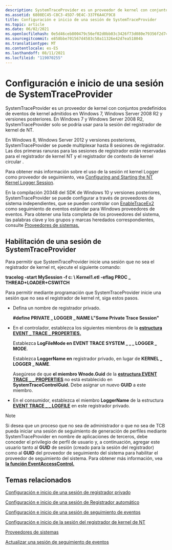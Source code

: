 ```yaml
---
description: SystemTraceProvider es un proveedor de kernel con conjuntos predefinidos de eventos de kernel admitidos en Windows 7, Windows Server 2008 R2 y versiones posteriores.
ms.assetid: 6808EC45-C8C3-45D7-9E4C-337F6A4CF9C8
title: Configuración e inicio de una sesión de SystemTraceProvider
ms.topic: article
ms.date: 06/02/2021
ms.openlocfilehash: 0e5d46ceb800479c56ef02d0bb03c3426f73d080e79356f2d7462e27db3a259a
ms.sourcegitcommit: e858bbe701567d4583c50a11326e42d7ea51804b
ms.translationtype: MT
ms.contentlocale: es-ES
ms.lasthandoff: 08/11/2021
ms.locfileid: "119070255"
---
```

# <a name="configuring-and-starting-a-systemtraceprovider-session"></a>Configuración e inicio de una sesión de SystemTraceProvider

SystemTraceProvider es un proveedor de kernel con conjuntos predefinidos de eventos de kernel admitidos en Windows 7, Windows Server 2008 R2 y versiones posteriores. En Windows 7 y Windows Server 2008 R2, SystemTraceProvider solo se podría usar para la sesión del registrador de kernel de NT.

En Windows 8, Windows Server 2012 y versiones posteriores, SystemTraceProvider se puede multiplexar hasta 8 sesiones de registrador. Las dos primeras ranuras para las sesiones de registrador están reservadas para el registrador de kernel NT y el registrador de contexto de kernel circular .

Para obtener más información sobre el uso de la sesión nt kernel Logger como proveedor de seguimiento, vea [Configuring and Starting the NT Kernel Logger Session](configuring-and-starting-the-nt-kernel-logger-session.md).

En la compilación 20348 del SDK de Windows 10 y versiones posteriores, SystemTraceProvider se puede configurar a través de proveedores de sistema independientes, que se pueden controlar con [EnableTraceEx2](/windows/win32/api/evntrace/nf-evntrace-enabletraceex2) como seguimiento de eventos estándar para Windows proveedores de eventos. Para obtener una lista completa de los proveedores del sistema, las palabras clave y los grupos y marcas heredados correspondientes, consulte [Proveedores de sistemas.](system-providers.md)

## <a name="enable-a-systemtraceprovider-session"></a>Habilitación de una sesión de SystemTraceProvider

Para permitir que SystemTraceProvider inicie una sesión que no sea el registrador de kernel nt, ejecute el siguiente comando:

**tracelog -start MySession -f c: \\ Kernel1.etl -eflag PROC \_ THREAD+LOADER+CSWITCH**

Para permitir mediante programación que SystemTraceProvider inicie una sesión que no sea el registrador de kernel nt, siga estos pasos.

-   Defina un nombre de registrador privado.

    **\#define PRIVATE \_ LOGGER \_ NAME L"Some Private Trace Session"**

-   En el controlador, establezca los siguientes miembros de la [**estructura EVENT \_ TRACE \_ PROPERTIES.**](/windows/win32/api/evntrace/ns-evntrace-event_trace_properties)

    Establezca **LogFileMode en** **EVENT TRACE SYSTEM \_ \_ \_ LOGGER \_ MODE**.

    Establezca **LoggerName en** registrador privado, en lugar de **KERNEL \_ LOGGER \_ NAME**.

    Asegúrese de que **el miembro Wnode.Guid** de la [**estructura EVENT TRACE \_ \_ PROPERTIES**](/windows/win32/api/evntrace/ns-evntrace-event_trace_properties) no está establecido en **SystemTraceControlGuid.** Debe asignar un nuevo **GUID** a este miembro.

-   En el consumidor, establezca el miembro **LoggerName** de la estructura [**EVENT TRACE \_ \_ LOGFILE**](/windows/win32/api/evntrace/ns-evntrace-event_trace_logfilea) en este registrador privado.

> [!Note]  
> Si desea que un proceso que no sea de administrador o que no sea de TCB pueda iniciar una sesión de seguimiento de generación de perfiles mediante SystemTraceProvider en nombre de aplicaciones de terceros, debe conceder el privilegio de perfil de usuario y, a continuación, agregar este usuario tanto al **GUID** de sesión (creado para la sesión del registrador) como al **GUID** del proveedor de seguimiento del sistema para habilitar el proveedor de seguimiento del sistema. Para obtener más información, vea [**la función EventAccessControl.**](/windows/desktop/api/Evntcons/nf-evntcons-eventaccesscontrol)

 

## <a name="related-topics"></a>Temas relacionados

[Configuración e inicio de una sesión de registrador privado](configuring-and-starting-a-private-logger-session.md)

[Configuración e inicio de una sesión de Registrador automático](configuring-and-starting-an-autologger-session.md)

[Configuración e inicio de una sesión de seguimiento de eventos](configuring-and-starting-an-event-tracing-session.md)

[Configuración e inicio de la sesión del registrador de kernel de NT](configuring-and-starting-the-nt-kernel-logger-session.md)

[Proveedores de sistemas](system-providers.md)

[Actualizar una sesión de seguimiento de eventos](updating-an-event-tracing-session.md)

 

 
